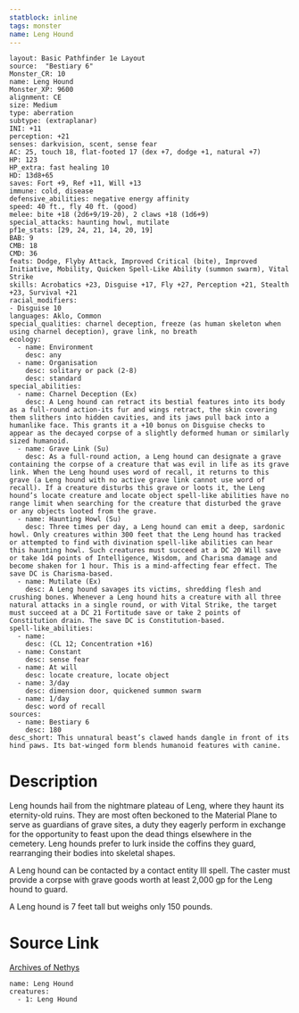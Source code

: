 ```yaml
---
statblock: inline
tags: monster
name: Leng Hound
---
```

```statblock
layout: Basic Pathfinder 1e Layout
source:  "Bestiary 6"
Monster_CR: 10
name: Leng Hound
Monster_XP: 9600
alignment: CE
size: Medium
type: aberration
subtype: (extraplanar)
INI: +11
perception: +21
senses: darkvision, scent, sense fear
AC: 25, touch 18, flat-footed 17 (dex +7, dodge +1, natural +7)
HP: 123
HP_extra: fast healing 10
HD: 13d8+65
saves: Fort +9, Ref +11, Will +13
immune: cold, disease
defensive_abilities: negative energy affinity
speed: 40 ft., fly 40 ft. (good)
melee: bite +18 (2d6+9/19-20), 2 claws +18 (1d6+9)
special_attacks: haunting howl, mutilate
pf1e_stats: [29, 24, 21, 14, 20, 19]
BAB: 9
CMB: 18
CMD: 36
feats: Dodge, Flyby Attack, Improved Critical (bite), Improved Initiative, Mobility, Quicken Spell-Like Ability (summon swarm), Vital Strike
skills: Acrobatics +23, Disguise +17, Fly +27, Perception +21, Stealth +23, Survival +21
racial_modifiers:
- Disguise 10
languages: Aklo, Common
special_qualities: charnel deception, freeze (as human skeleton when using charnel deception), grave link, no breath
ecology:
  - name: Environment
    desc: any
  - name: Organisation
    desc: solitary or pack (2-8)
    desc: standard
special_abilities:
  - name: Charnel Deception (Ex)
    desc: A Leng hound can retract its bestial features into its body as a full-round action-its fur and wings retract, the skin covering them slithers into hidden cavities, and its jaws pull back into a humanlike face. This grants it a +10 bonus on Disguise checks to appear as the decayed corpse of a slightly deformed human or similarly sized humanoid.
  - name: Grave Link (Su)
    desc: As a full-round action, a Leng hound can designate a grave containing the corpse of a creature that was evil in life as its grave link. When the Leng hound uses word of recall, it returns to this grave (a Leng hound with no active grave link cannot use word of recall). If a creature disturbs this grave or loots it, the Leng hound’s locate creature and locate object spell-like abilities have no range limit when searching for the creature that disturbed the grave or any objects looted from the grave.
  - name: Haunting Howl (Su)
    desc: Three times per day, a Leng hound can emit a deep, sardonic howl. Only creatures within 300 feet that the Leng hound has tracked or attempted to find with divination spell-like abilities can hear this haunting howl. Such creatures must succeed at a DC 20 Will save or take 1d4 points of Intelligence, Wisdom, and Charisma damage and become shaken for 1 hour. This is a mind-affecting fear effect. The save DC is Charisma-based.
  - name: Mutilate (Ex)
    desc: A Leng hound savages its victims, shredding flesh and crushing bones. Whenever a Leng hound hits a creature with all three natural attacks in a single round, or with Vital Strike, the target must succeed at a DC 21 Fortitude save or take 2 points of Constitution drain. The save DC is Constitution-based.
spell-like_abilities:
  - name:
    desc: (CL 12; Concentration +16)
  - name: Constant
    desc: sense fear
  - name: At will
    desc: locate creature, locate object
  - name: 3/day
    desc: dimension door, quickened summon swarm
  - name: 1/day
    desc: word of recall
sources:
  - name: Bestiary 6
    desc: 180
desc_short: This unnatural beast’s clawed hands dangle in front of its hind paws. Its bat-winged form blends humanoid features with canine.
```
# Description
Leng hounds hail from the nightmare plateau of Leng, where they haunt its eternity-old ruins. They are most often beckoned to the Material Plane to serve as guardians of grave sites, a duty they eagerly perform in exchange for the opportunity to feast upon the dead things elsewhere in the cemetery. Leng hounds prefer to lurk inside the coffins they guard, rearranging their bodies into skeletal shapes. 

A Leng hound can be contacted by a contact entity III spell. The caster must provide a corpse with grave goods worth at least 2,000 gp for the Leng hound to guard. 

A Leng hound is 7 feet tall but weighs only 150 pounds.
# Source Link
[Archives of Nethys](https://aonprd.com/MonsterDisplay.aspx?ItemName=Leng%20Hound)
```encounter-table
name: Leng Hound
creatures:
  - 1: Leng Hound
```
